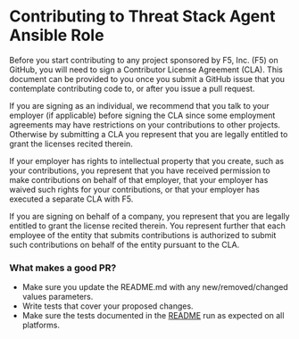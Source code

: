 Contributing to Threat Stack Agent Ansible Role
=============================

Before you start contributing to any project sponsored by F5, Inc. (F5) on GitHub, you will need to sign a Contributor License Agreement (CLA). This document can be provided to you once you submit a GitHub issue that you contemplate contributing code to, or after you issue a pull request.

If you are signing as an individual, we recommend that you talk to your employer (if applicable) before signing the CLA since some employment agreements may have restrictions on your contributions to other projects. Otherwise by submitting a CLA you represent that you are legally entitled to grant the licenses recited therein.

If your employer has rights to intellectual property that you create, such as your contributions, you represent that you have received permission to make contributions on behalf of that employer, that your employer has waived such rights for your contributions, or that your employer has executed a separate CLA with F5.

If you are signing on behalf of a company, you represent that you are legally entitled to grant the license recited therein. You represent further that each employee of the entity that submits contributions is authorized to submit such contributions on behalf of the entity pursuant to the CLA.


### What makes a good PR?

* Make sure you update the README.md with any new/removed/changed values parameters.
* Write tests that cover your proposed changes.
* Make sure the tests documented in the [README](README.md) run as expected on all platforms.
